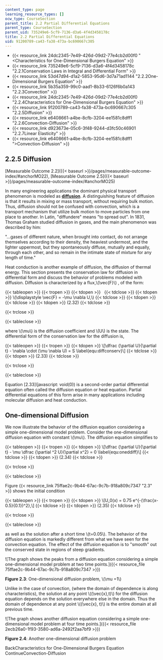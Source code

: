 ```yaml
---
content_type: page
learning_resource_types: []
ocw_type: CourseSection
parent_title: 2.2 Partial Differential Equations
parent_type: CourseSection
parent_uid: 735249e6-5cf9-7136-d3a6-4f4d3458178c
title: 2.2 Partial Differential Equations
uid: 91200789-ca43-fa38-473a-bc690667c305
---
```


*   {{< resource_link 24dc2345-7e49-426d-09d2-77e4cb2d00f0 "\<Characteristics for One-Dimensional Burgers Equation" >}}
*   {{< resource_link 735249e6-5cf9-7136-d3a6-4f4d3458178c "2.2.1Conservation Laws in Integral and Differential Form" >}}
*   {{< resource_link 53d47d94-d1a2-5853-95d6-3d7a71ad1144 "2.2.2One-Dimensional Burgers Equation" >}}
*   {{< resource_link 5b35a359-99c0-aad1-8b33-6126f6b0a143 "2.2.3Convection" >}}
*   {{< resource_link 24dc2345-7e49-426d-09d2-77e4cb2d00f0 "2.2.4Characteristics for One-Dimensional Burgers Equation" >}}
*   {{< resource_link 91200789-ca43-fa38-473a-bc690667c305 "2.2.5Diffusion" >}}
*   {{< resource_link e6408661-a4be-8cfb-3204-ee1581c8dff1 "2.2.6Convection-Diffusion" >}}
*   {{< resource_link d923673e-05c6-3f48-9244-d3fc50c46901 "2.2.7Linear Elasticity" >}}
*   {{< resource_link e6408661-a4be-8cfb-3204-ee1581c8dff1 "\>Convection-Diffusion" >}}

2.2.5 Diffusion
---------------

[Measurable Outcome 2.2]({{< baseurl >}}/pages/measurable-outcome-index/#anchorMO22), [Measurable Outcome 2.5]({{< baseurl >}}/pages/measurable-outcome-index/#anchorMO25)

In many engineering applications the dominant physical transport phenomenon is modeled as [**diffusion**](http://en.wikipedia.org/wiki/Diffusion). A distinguishing feature of diffusion is that it results in mixing or mass transport, without requiring bulk motion. Thus, diffusion should not be confused with convection, which is a transport mechanism that utilize bulk motion to move particles from one place to another. In Latin, "diffundere" means "to spread out". In 1831, Thomas Graham studied diffusion in gases, and the main phenomenon was described by him:

"...gases of different nature, when brought into contact, do not arrange themselves according to their density, the heaviest undermost, and the lighter uppermost, but they spontaneously diffuse, mutually and equally, through each other, and so remain in the intimate state of mixture for any length of time."

Heat conduction is another example of diffusion, the diffusion of thermal energy. This section presents the conservation law for diffusion in differential form and discuss the behavior of problems modeled with diffusion. Diffusion is characterized by a flux,\\(\\vec{F}\\) , of the form:

{{< tableopen >}}
{{< tropen >}}
{{< tdopen >}}
 
{{< tdclose >}}
{{< tdopen >}}
\\(\\displaystyle \\vec{F} = -\\mu \\nabla U,\\)
{{< tdclose >}}
{{< tdopen >}}
 
{{< tdclose >}}
{{< tdopen >}}
(2.32)
{{< tdclose >}}

{{< trclose >}}

{{< tableclose >}}

where \\(\\mu\\) is the diffusion coefficient and \\(U\\) is the state. The differential form of the conservation law for the diffusion is,

{{< tableopen >}}
{{< tropen >}}
{{< tdopen >}}
\\\[\\dfrac {\\partial U}{\\partial t} - \\nabla \\cdot (\\mu \\nabla U) = S \\label{equ:diffconserv}\\\]
{{< tdclose >}}
{{< tdopen >}}
(2.33)
{{< tdclose >}}

{{< trclose >}}

{{< tableclose >}}

Equation [2.33](javascript: void(0)) is a second-order partial differential equation often called the diffusion equation or heat equation. Partial differential equations of this form arise in many applications including molecular diffusion and heat conduction.

One-dimensional Diffusion
-------------------------

We now illustrate the behavior of the diffusion equation considering a simple one-dimensional model problem. Consider the one-dimensional diffusion equation with constant \\(\\mu\\). The diffusion equation simplifies to

{{< tableopen >}}
{{< tropen >}}
{{< tdopen >}}
\\\[\\dfrac {\\partial U}{\\partial t} - \\mu \\dfrac {\\partial ^2 U}{\\partial x^2} = 0 \\label{equ:oneddiff}\\\]
{{< tdclose >}}
{{< tdopen >}}
(2.34)
{{< tdclose >}}

{{< trclose >}}

{{< tableclose >}}

Figure {{< resource_link 75ffae2c-9b44-67ac-9c7b-918a809c7347 "2.3" >}} shows the initial condition

{{< tableopen >}}
{{< tropen >}}
{{< tdopen >}}
\\\[U\_0(x) = 0.75 e^{-(\\frac{x-0.5}{0.1})^2},\\\]
{{< tdclose >}}
{{< tdopen >}}
(2.35)
{{< tdclose >}}

{{< trclose >}}

{{< tableclose >}}

as well as the solution after a short time \\(t=0.05\\). The behavior of the diffusion equation is markedly different from what we have seen for the convection equation. The effect of the diffusion equation is to "smooth" out the conserved state in regions of steep gradients.

![The graph shows the peaks from a diffusion equation considering a simple one-dimensional model problem at two time points.]({{< resource_file 75ffae2c-9b44-67ac-9c7b-918a809c7347 >}})

**Figure 2.3**: One-dimensional diffusion problem, \\(\\mu =1\\)

Unlike in the case of convection, (where the domain of dependence is along characteristics), the solution at any point \\((\\vec{x},t)\\) for the diffusion equation depends on the solution everywhere else in the domain. Thus the domain of dependence at any point \\((\\vec{x}, t)\\) is the entire domain at all previous time.

![The graph shows another diffusion equation considering a simple one-dimensional model problem at four time points.]({{< resource_file 2ecb26a0-1f93-3580-ad6a-2492f2aa7bf9 >}})

**Figure 2.4**: Another one-dimensional diffusion problem

BackCharacteristics for One-Dimensional Burgers Equation ContinueConvection-Diffusion